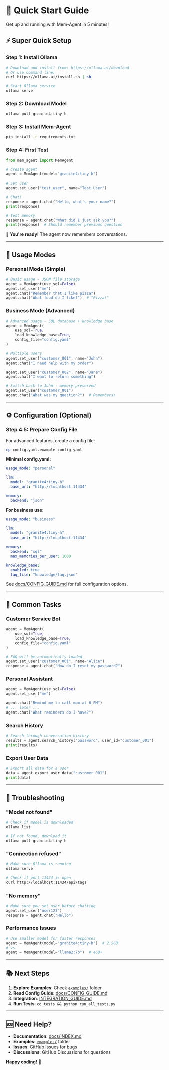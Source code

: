 # 🚀 Quick Start Guide

Get up and running with Mem-Agent in 5 minutes!

## ⚡ Super Quick Setup

### Step 1: Install Ollama

```bash
# Download and install from: https://ollama.ai/download
# Or use command line:
curl https://ollama.ai/install.sh | sh

# Start Ollama service
ollama serve
```

### Step 2: Download Model

```bash
ollama pull granite4:tiny-h
```

### Step 3: Install Mem-Agent

```bash
pip install -r requirements.txt
```

### Step 4: First Test

```python
from mem_agent import MemAgent

# Create agent
agent = MemAgent(model="granite4:tiny-h")

# Set user
agent.set_user("test_user", name="Test User")

# Chat!
response = agent.chat("Hello, what's your name?")
print(response)

# Test memory
response = agent.chat("What did I just ask you?")
print(response)  # Should remember previous question
```

**🎉 You're ready!** The agent now remembers conversations.

---

## 🎯 Usage Modes

### Personal Mode (Simple)

```python
# Basic usage - JSON file storage
agent = MemAgent(use_sql=False)
agent.set_user("me")
agent.chat("Remember that I like pizza")
agent.chat("What food do I like?")  # "Pizza!"
```

### Business Mode (Advanced)

```python
# Advanced usage - SQL database + knowledge base
agent = MemAgent(
    use_sql=True,
    load_knowledge_base=True,
    config_file="config.yaml"
)

# Multiple users
agent.set_user("customer_001", name="John")
agent.chat("I need help with my order")

agent.set_user("customer_002", name="Jane") 
agent.chat("I want to return something")

# Switch back to John - memory preserved
agent.set_user("customer_001")
agent.chat("What was my question?")  # Remembers!
```

---

## ⚙️ Configuration (Optional)

### Step 4.5: Prepare Config File

For advanced features, create a config file:

```bash
cp config.yaml.example config.yaml
```

**Minimal config.yaml:**
```yaml
usage_mode: "personal"

llm:
  model: "granite4:tiny-h"
  base_url: "http://localhost:11434"

memory:
  backend: "json"
```

**For business use:**
```yaml
usage_mode: "business"

llm:
  model: "granite4:tiny-h"
  base_url: "http://localhost:11434"

memory:
  backend: "sql"
  max_memories_per_user: 1000

knowledge_base:
  enabled: true
  faq_file: "knowledge/faq.json"
```

See [docs/CONFIG_GUIDE.md](docs/CONFIG_GUIDE.md) for full configuration options.

---

## 🔧 Common Tasks

### Customer Service Bot

```python
agent = MemAgent(
    use_sql=True,
    load_knowledge_base=True,
    config_file="config.yaml"
)

# FAQ will be automatically loaded
agent.set_user("customer_001", name="Alice")
response = agent.chat("How do I reset my password?")
```

### Personal Assistant

```python
agent = MemAgent(use_sql=False)
agent.set_user("me")

agent.chat("Remind me to call mom at 6 PM")
# ... later ...
agent.chat("What reminders do I have?")
```

### Search History

```python
# Search through conversation history
results = agent.search_history("password", user_id="customer_001")
print(results)
```

### Export User Data

```python
# Export all data for a user
data = agent.export_user_data("customer_001")
print(data)
```

---

## 🚨 Troubleshooting

### "Model not found"
```bash
# Check if model is downloaded
ollama list

# If not found, download it
ollama pull granite4:tiny-h
```

### "Connection refused"
```bash
# Make sure Ollama is running
ollama serve

# Check if port 11434 is open
curl http://localhost:11434/api/tags
```

### "No memory"
```python
# Make sure you set user before chatting
agent.set_user("user123")
response = agent.chat("Hello")
```

### Performance Issues
```python
# Use smaller model for faster responses
agent = MemAgent(model="granite4:tiny-h")  # 2.5GB
# vs
agent = MemAgent(model="llama2:7b")  # 4GB+
```

---

## 📚 Next Steps

1. **Explore Examples**: Check [`examples/`](examples/) folder
2. **Read Config Guide**: [docs/CONFIG_GUIDE.md](docs/CONFIG_GUIDE.md)
3. **Integration**: [INTEGRATION_GUIDE.md](INTEGRATION_GUIDE.md)
4. **Run Tests**: `cd tests && python run_all_tests.py`

---

## 🆘 Need Help?

- **Documentation**: [docs/INDEX.md](docs/INDEX.md)
- **Examples**: [`examples/`](examples/) folder
- **Issues**: GitHub Issues for bugs
- **Discussions**: GitHub Discussions for questions

**Happy coding!** 🎉
